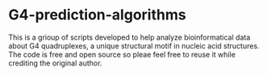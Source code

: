 # G4-prediction-algorithms
This is a grioup of scripts developed to help analyze bioinformatical data about G4 quadruplexes, a unique structural motif in nucleic acid structures. The code is free and open source so pleae feel free to reuse it while crediting the original author.
